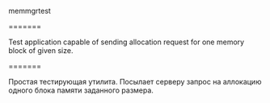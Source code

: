 memmgrtest

=======

Test application capable of sending allocation request for one
memory block of given size.

=======

Простая тестирующая утилита. Посылает серверу запрос на аллокацию
одного блока памяти заданного размера.
